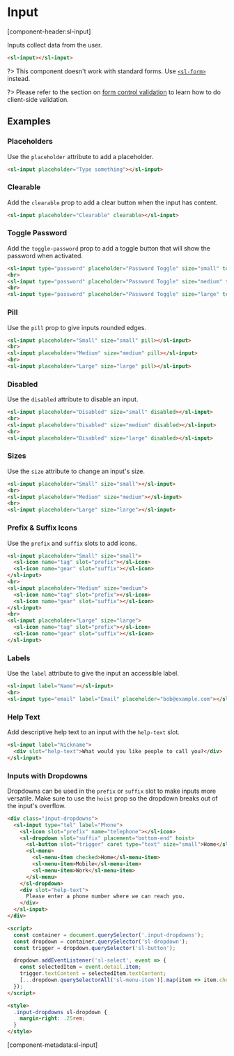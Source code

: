 # Input

[component-header:sl-input]

Inputs collect data from the user.

```html preview
<sl-input></sl-input>
```

?> This component doesn't work with standard forms. Use [`<sl-form>`](/components/form.md) instead.

?> Please refer to the section on [form control validation](/components/form?id=form-control-validation) to learn how to do client-side validation.

## Examples

### Placeholders

Use the `placeholder` attribute to add a placeholder.

```html preview
<sl-input placeholder="Type something"></sl-input>
```

### Clearable

Add the `clearable` prop to add a clear button when the input has content.

```html preview
<sl-input placeholder="Clearable" clearable></sl-input>
```

### Toggle Password

Add the `toggle-password` prop to add a toggle button that will show the password when activated.

```html preview
<sl-input type="password" placeholder="Password Toggle" size="small" toggle-password></sl-input>
<br>
<sl-input type="password" placeholder="Password Toggle" size="medium" toggle-password></sl-input>
<br>
<sl-input type="password" placeholder="Password Toggle" size="large" toggle-password></sl-input>
```

### Pill

Use the `pill` prop to give inputs rounded edges.

```html preview
<sl-input placeholder="Small" size="small" pill></sl-input>
<br>
<sl-input placeholder="Medium" size="medium" pill></sl-input>
<br>
<sl-input placeholder="Large" size="large" pill></sl-input>
```

### Disabled

Use the `disabled` attribute to disable an input.

```html preview
<sl-input placeholder="Disabled" size="small" disabled></sl-input>
<br>
<sl-input placeholder="Disabled" size="medium" disabled></sl-input>
<br>
<sl-input placeholder="Disabled" size="large" disabled></sl-input>
```

### Sizes

Use the `size` attribute to change an input's size.

```html preview
<sl-input placeholder="Small" size="small"></sl-input>
<br>
<sl-input placeholder="Medium" size="medium"></sl-input>
<br>
<sl-input placeholder="Large" size="large"></sl-input>
```

### Prefix & Suffix Icons

Use the `prefix` and `suffix` slots to add icons.

```html preview
<sl-input placeholder="Small" size="small">
  <sl-icon name="tag" slot="prefix"></sl-icon>
  <sl-icon name="gear" slot="suffix"></sl-icon>
</sl-input>
<br>
<sl-input placeholder="Medium" size="medium">
  <sl-icon name="tag" slot="prefix"></sl-icon>
  <sl-icon name="gear" slot="suffix"></sl-icon>
</sl-input>
<br>
<sl-input placeholder="Large" size="large">
  <sl-icon name="tag" slot="prefix"></sl-icon>
  <sl-icon name="gear" slot="suffix"></sl-icon>
</sl-input>
```

### Labels

Use the `label` attribute to give the input an accessible label.

```html preview
<sl-input label="Name"></sl-input>
<br>
<sl-input type="email" label="Email" placeholder="bob@example.com"></sl-input>
```

### Help Text

Add descriptive help text to an input with the `help-text` slot.

```html preview
<sl-input label="Nickname">
  <div slot="help-text">What would you like people to call you?</div>
</sl-input>
```

### Inputs with Dropdowns

Dropdowns can be used in the `prefix` or `suffix` slot to make inputs more versatile. Make sure to use the `hoist` prop so the dropdown breaks out of the input's overflow.

```html preview
<div class="input-dropdowns">
  <sl-input type="tel" label="Phone">
    <sl-icon slot="prefix" name="telephone"></sl-icon>
    <sl-dropdown slot="suffix" placement="bottom-end" hoist>
      <sl-button slot="trigger" caret type="text" size="small">Home</sl-button>
      <sl-menu>
        <sl-menu-item checked>Home</sl-menu-item>
        <sl-menu-item>Mobile</sl-menu-item>
        <sl-menu-item>Work</sl-menu-item>
      </sl-menu>
    </sl-dropdown>
    <div slot="help-text">
      Please enter a phone number where we can reach you.
    </div>
  </sl-input>
</div>

<script>
  const container = document.querySelector('.input-dropdowns');
  const dropdown = container.querySelector('sl-dropdown');
  const trigger = dropdown.querySelector('sl-button');

  dropdown.addEventListener('sl-select', event => {
    const selectedItem = event.detail.item;
    trigger.textContent = selectedItem.textContent;
    [...dropdown.querySelectorAll('sl-menu-item')].map(item => item.checked = item === selectedItem);
  });
</script>

<style>
  .input-dropdowns sl-dropdown {
    margin-right: .25rem;
  }
</style>
```

[component-metadata:sl-input]
